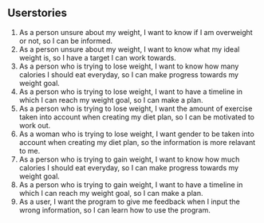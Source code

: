 ## Userstories

1. As a person unsure about my weight, I want to know if I am overweight or not, so I can be informed.
1. As a person unsure about my weight, I want to know what my ideal weight is, so I have a target I can work towards.
1. As a person who is trying to lose weight, I want to know how many calories I should eat everyday, so I can make progress towards my weight goal.
1. As a person who is trying to lose weight, I want to have a timeline in which I can reach my weight goal, so I can make a plan.
1. As a person who is trying to lose weight, I want the amount of exercise taken into account when creating my diet plan, so I can be motivated to work out.
1. As a woman who is trying to lose weight, I want gender to be taken into account when creating my diet plan, so the information is more relavant to me.
1. As a person who is trying to gain weight, I want to know how much calories I should eat everyday, so I can make progress towards my weight goal.
1. As a person who is trying to gain weight, I want to have a timeline in which I can reach my weight goal, so I can make a plan.
1. As a user, I want the program to give me feedback when I input the wrong information, so I can learn how to use the program.
